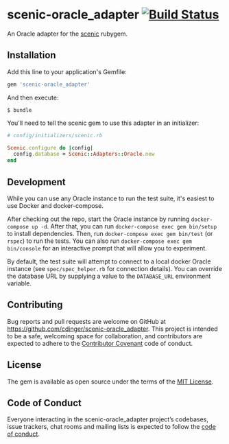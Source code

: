 # scenic-oracle_adapter [![Build Status](https://travis-ci.org/cdinger/scenic-oracle_adapter.svg?branch=master)](https://travis-ci.org/cdinger/scenic-oracle_adapter)

An Oracle adapter for the [scenic](https://github.com/scenic-views/scenic) rubygem.

## Installation

Add this line to your application's Gemfile:

```ruby
gem 'scenic-oracle_adapter'
```

And then execute:

    $ bundle

You'll need to tell the scenic gem to use this adapter in an initializer:

```ruby
# config/initializers/scenic.rb

Scenic.configure do |config|
  config.database = Scenic::Adapters::Oracle.new
end
```

## Development

While you can use any Oracle instance to run the test suite, it's easiest to use Docker and docker-compose.

After checking out the repo, start the Oracle instance by running `docker-compose up -d`. After that, you can 
run `docker-compose exec gem bin/setup` to install dependencies. Then, run `docker-compose exec gem bin/test` (or `rspec`) to run the tests.
You can also run `docker-compose exec gem bin/console` for an interactive prompt that will allow you to experiment.

By default, the test suite will attempt to connect to a local docker Oracle instance (see `spec/spec_helper.rb` for connection details).
You can override the database URL by supplying a value to the `DATABASE_URL` environment variable.

## Contributing

Bug reports and pull requests are welcome on GitHub at https://github.com/cdinger/scenic-oracle_adapter. This project is intended to be a safe, welcoming space for collaboration, and contributors are expected to adhere to the [Contributor Covenant](http://contributor-covenant.org) code of conduct.

## License

The gem is available as open source under the terms of the [MIT License](https://opensource.org/licenses/MIT).

## Code of Conduct

Everyone interacting in the scenic-oracle_adapter project’s codebases, issue trackers, chat rooms and mailing lists is expected to follow the [code of conduct](https://github.com/cdinger/scenic-oracle_adapter/blob/master/CODE_OF_CONDUCT.md).
